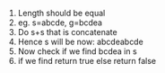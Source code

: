 1. Length should be equal
2. eg.  s=abcde, g=bcdea
3. Do s+s that is concatenate
4. Hence s will be now: abcdeabcde
5. Now check if we find bcdea in s
6. if we find return true else return false